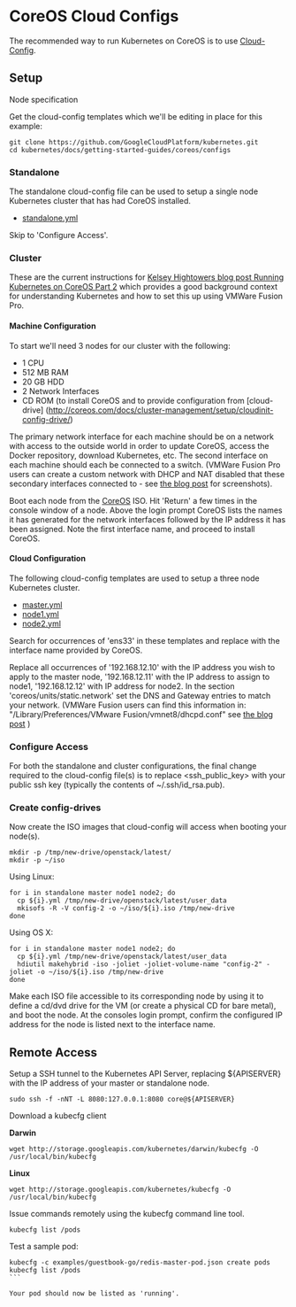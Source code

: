 # CoreOS Cloud Configs

The recommended way to run Kubernetes on CoreOS is to use [Cloud-Config](https://coreos.com/docs/cluster-management/setup/cloudinit-cloud-config/).

## Setup

Node specification

Get the cloud-config templates which we'll be editing in place for this example:
```
git clone https://github.com/GoogleCloudPlatform/kubernetes.git
cd kubernetes/docs/getting-started-guides/coreos/configs
```

### Standalone

The standalone cloud-config file can be used to setup a single node Kubernetes cluster that has had CoreOS installed.

* [standalone.yml](configs/standalone.yml)

Skip to 'Configure Access'.


### Cluster 

These are the current instructions for [Kelsey Hightowers blog post Running Kubernetes on CoreOS Part 2](https://coreos.com/blog/running-kubernetes-example-on-CoreOS-part-2/)
which provides a good background context for understanding Kubernetes and how to set this up using VMWare Fusion Pro.
 
#### Machine Configuration
To start we'll need 3 nodes for our cluster with the following:
*  1 CPU
*  512 MB RAM
*  20 GB HDD
*  2 Network Interfaces
*  CD ROM (to install CoreOS and to provide configuration from [cloud-drive] (http://coreos.com/docs/cluster-management/setup/cloudinit-config-drive/)
 
The primary network interface for each machine should be on a network with access to the outside world in order to 
update CoreOS, access the Docker repository, download Kubernetes, etc. The second interface on each machine should each 
be connected to a switch. (VMWare Fusion Pro users can create a custom network with DHCP and NAT disabled that these 
secondary interfaces connected to - see [the blog post](https://coreos.com/blog/running-kubernetes-example-on-CoreOS-part-2/)
 for screenshots).

Boot each node from the [CoreOS](https://coreos.com/) ISO. Hit 'Return' a few times in the console window of a node. 
Above the login prompt CoreOS lists the names it has generated for the network interfaces followed by the IP address it 
has been assigned. Note the first interface name, and proceed to install CoreOS. 

#### Cloud Configuration
The following cloud-config templates are used to setup a three node Kubernetes cluster.
* [master.yml](configs/master.yml)
* [node1.yml](configs/node1.yml)
* [node2.yml](configs/node2.yml)

Search for occurrences of 'ens33' in these templates and replace with the interface name provided by CoreOS.

Replace all occurrences of '192.168.12.10' with the IP address you wish to apply to the master node, '192.168.12.11' 
with the IP address to assign to node1, '192.168.12.12' with IP address for node2. In the section 
'coreos/units/static.network' set the DNS and Gateway entries to match your network. (VMWare Fusion users can find this 
information in: "/Library/Preferences/VMware Fusion/vmnet8/dhcpd.conf" see [the blog post](https://coreos.com/blog/running-kubernetes-example-on-CoreOS-part-2/) )

### Configure Access

For both the standalone and cluster configurations, the final change required to the cloud-config file(s) is to replace 
<ssh_public_key> with your public ssh key (typically the contents of ~/.ssh/id_rsa.pub).

### Create config-drives

Now create the ISO images that cloud-config will access when booting your node(s). 

```
mkdir -p /tmp/new-drive/openstack/latest/
mkdir -p ~/iso
```
Using Linux:
```
for i in standalone master node1 node2; do
  cp ${i}.yml /tmp/new-drive/openstack/latest/user_data
  mkisofs -R -V config-2 -o ~/iso/${i}.iso /tmp/new-drive
done
```

Using OS X:
```
for i in standalone master node1 node2; do
  cp ${i}.yml /tmp/new-drive/openstack/latest/user_data
  hdiutil makehybrid -iso -joliet -joliet-volume-name "config-2" -joliet -o ~/iso/${i}.iso /tmp/new-drive
done
```

Make each ISO file accessible to its corresponding node by using it to define a cd/dvd drive for the VM (or create a 
physical CD for bare metal), and boot the node. At the consoles login prompt, confirm the configured IP address for the 
node is listed next to the interface name.

## Remote Access

Setup a SSH tunnel to the Kubernetes API Server, replacing ${APISERVER} with the IP address of your master or 
standalone node. 

```
sudo ssh -f -nNT -L 8080:127.0.0.1:8080 core@${APISERVER}
```

Download a kubecfg client

**Darwin**

```
wget http://storage.googleapis.com/kubernetes/darwin/kubecfg -O /usr/local/bin/kubecfg
```

**Linux**

```
wget http://storage.googleapis.com/kubernetes/kubecfg -O /usr/local/bin/kubecfg
```

Issue commands remotely using the kubecfg command line tool.

```
kubecfg list /pods
```

Test a sample pod:

````
kubecfg -c examples/guestbook-go/redis-master-pod.json create pods
kubecfg list /pods
```

Your pod should now be listed as 'running'.